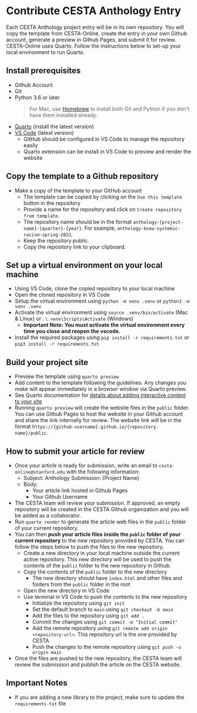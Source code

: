 # Contribute CESTA Anthology Entry

Each CESTA Anthology project entry will be in its own repository. You will copy the template from CESTA-Online, create the entry in your own Github account, generate a preview in Github Pages, and submit it for review. CESTA-Online uses Quarto. Follow the instructions below to set-up your local environment to run Quarto.

## Install prerequisites

- Github Account
- Git
- Python 3.6 or later
  > For Mac, use [Homebrew](https://brew.sh/) to install both Git and Python if you don't have them installed already.
- [Quarto](https://quarto.org) (install the latest version)
- [VS Code](https://code.visualstudio.com/) (latest version)
  - GitHub should be configured in VS Code to manage the repository easily
  - Quarto extension can be install in VS Code to preview and render the website

## Copy the template to a Github repository

- Make a copy of the template to your GitHub account
  - The template can be copied by clicking on the `Use this template` button in the repository
  - Provide a name for the repository and click on `Create repository from template`.
  - The repository name should be in the format `anthology-{project-name}-{quarter}-{year}`. For example, `anthology-know-systemic-racism-spring-2023`.
  - Keep the repository public.
  - Copy the repository link to your clipboard.

## Set up a virtual environment on your local machine

- Using VS Code, clone the copied repository to your local machine
- Open the cloned repository in VS Code
- Setup the virtual environment using `python -m venv .venv` or `python3 -m venv .venv`
- Activate the virtual environment using `source .venv/bin/activate` (Mac & Linux) or `.\.venv\Scripts\Activate` (Windows)
  - **Important Note: You must activate the virtual environment every time you close and reopen the vscode.**
- Install the required packages using `pip install -r requirements.txt` or `pip3 install -r requirements.txt`

## Build your project site

- Preview the template using `quarto preview`
- Add content to the template following the guidelines. Any changes you make will appear immediately in a browser window via Quarto preview.
- See Quarto documentation for [details about adding interactive content to your site](https://quarto.org/docs/interactive/)
- Running `quarto preview` will create the website files in the `public` folder. You can use Github Pages to host the website in your Github account and share the link internally for review. The website link will be in the format `https://{github-username}.github.io/{repository-name}/public`.

## How to submit your article for review

- Once your article is ready for submission, write an email to `cesta-online@stanford.edu` with the following information:
  - Subject: Anthology Submission: {Project Name}
  - Body:
    - Your article link hosted in Github Pages
    - Your Github Username
- The CESTA team will review your submission. If approved, an empty repository will be created in the CESTA Github organization and you will be added as a collaborator.
- Run `quarto render` to generate the article web files in the `public` folder of your current repository.
- You can then **push your article files inside the `public` folder of your current repository** to the new repository provided by CESTA. You can follow the steps below to push the files to the new repository.
  - Create a new directory in your local machine outside the current active repository. This new directory will be used to push the contents of the `public` folder to the new repository in Github.
  - Copy the contents of the `public` folder to the new directory
    - The new directory should have `index.html` and other files and folders from the `public` folder in the root
  - Open the new directory in VS Code
  - Use terminal in VS Code to push the contents to the new repository
    - Initialize the repository using `git init`
    - Set the default branch to `main` using `git checkout -b main`
    - Add the files to the repository using `git add .`
    - Commit the changes using `git commit -m "Initial commit"`
    - Add the remote repository using `git remote add origin <repository-url>`. This repository url is the one provided by CESTA.
    - Push the changes to the remote repository using `git push -u origin main`
- Once the files are pushed to the new repository, the CESTA team will review the submission and publish the article on the CESTA website.

## Important Notes

- If you are adding a new library to the project, make sure to update the `requirements.txt` file
